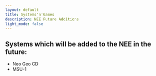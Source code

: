 ```yaml
---
layout: default
title: Systems'n'Games
description: NEE Future Additions
light_mode: false
---
```


## Systems which will be added to the NEE in the future:

- Neo Geo CD
- MSU-1
